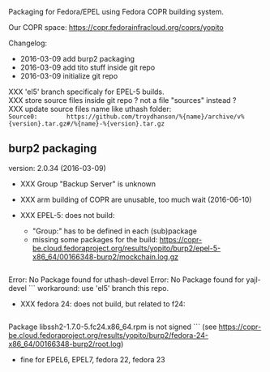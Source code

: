 
Packaging for Fedora/EPEL using Fedora COPR building system.

Our COPR space: https://copr.fedorainfracloud.org/coprs/yopito

Changelog: 
* 2016-03-09 add burp2 packaging
* 2016-03-09 add tito stuff inside git repo
* 2016-03-09 initialize git repo

XXX 'el5' branch specificaly for EPEL-5 builds.  
XXX store source files inside git repo ? not a file "sources" instead ?  
XXX update source files name like uthash folder:  
    ```
    Source0:        https://github.com/troydhanson/%{name}/archive/v%{version}.tar.gz#/%{name}-%{version}.tar.gz
    ```

## burp2 packaging

version: 2.0.34 (2016-03-09)

* XXX Group "Backup Server" is unknown
* XXX arm building of COPR are unusable, too much wait (2016-06-10)

* XXX EPEL-5: does not build:  
    * "Group:" has to be defined in each (sub)package
    * missing some packages for the build:
        https://copr-be.cloud.fedoraproject.org/results/yopito/burp2/epel-5-x86_64/00166348-burp2/mockchain.log.gz
        ```
Error: No Package found for uthash-devel
Error: No Package found for yajl-devel
        ```
    workaround: use 'el5' branch this repo.

* XXX fedora 24: does not build, but related to f24:  
    ```
Package libssh2-1.7.0-5.fc24.x86_64.rpm is not signed
    ```
    (see https://copr-be.cloud.fedoraproject.org/results/yopito/burp2/fedora-24-x86_64/00166348-burp2/root.log)

* fine for EPEL6, EPEL7, fedora 22, fedora 23
